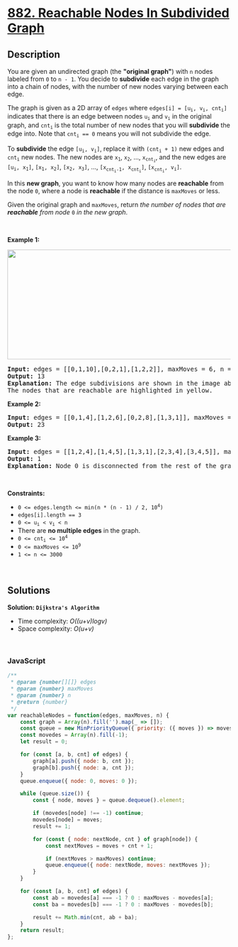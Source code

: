 # [882. Reachable Nodes In Subdivided Graph](https://leetcode.com/problems/reachable-nodes-in-subdivided-graph)

## Description

<div class="elfjS" data-track-load="description_content"><p>You are given an undirected graph (the <strong>"original graph"</strong>) with <code>n</code> nodes labeled from <code>0</code> to <code>n - 1</code>. You decide to <strong>subdivide</strong> each edge in the graph into a chain of nodes, with the number of new nodes varying between each edge.</p>

<p>The graph is given as a 2D array of <code>edges</code> where <code>edges[i] = [u<sub>i</sub>, v<sub>i</sub>, cnt<sub>i</sub>]</code> indicates that there is an edge between nodes <code>u<sub>i</sub></code> and <code>v<sub>i</sub></code> in the original graph, and <code>cnt<sub>i</sub></code> is the total number of new nodes that you will <strong>subdivide</strong> the edge into. Note that <code>cnt<sub>i</sub> == 0</code> means you will not subdivide the edge.</p>

<p>To <strong>subdivide</strong> the edge <code>[u<sub>i</sub>, v<sub>i</sub>]</code>, replace it with <code>(cnt<sub>i</sub> + 1)</code> new edges and <code>cnt<sub>i</sub></code> new nodes. The new nodes are <code>x<sub>1</sub></code>, <code>x<sub>2</sub></code>, ..., <code>x<sub>cnt<sub>i</sub></sub></code>, and the new edges are <code>[u<sub>i</sub>, x<sub>1</sub>]</code>, <code>[x<sub>1</sub>, x<sub>2</sub>]</code>, <code>[x<sub>2</sub>, x<sub>3</sub>]</code>, ..., <code>[x<sub>cnt<sub>i</sub>-1</sub>, x<sub>cnt<sub>i</sub></sub>]</code>, <code>[x<sub>cnt<sub>i</sub></sub>, v<sub>i</sub>]</code>.</p>

<p>In this <strong>new graph</strong>, you want to know how many nodes are <strong>reachable</strong> from the node <code>0</code>, where a node is <strong>reachable</strong> if the distance is <code>maxMoves</code> or less.</p>

<p>Given the original graph and <code>maxMoves</code>, return <em>the number of nodes that are <strong>reachable</strong> from node </em><code>0</code><em> in the new graph</em>.</p>

<p>&nbsp;</p>
<p><strong class="example">Example 1:</strong></p>
<img alt="" src="https://s3-lc-upload.s3.amazonaws.com/uploads/2018/08/01/origfinal.png" style="width: 600px; height: 247px;">
<pre><strong>Input:</strong> edges = [[0,1,10],[0,2,1],[1,2,2]], maxMoves = 6, n = 3
<strong>Output:</strong> 13
<strong>Explanation:</strong> The edge subdivisions are shown in the image above.
The nodes that are reachable are highlighted in yellow.
</pre>

<p><strong class="example">Example 2:</strong></p>

<pre><strong>Input:</strong> edges = [[0,1,4],[1,2,6],[0,2,8],[1,3,1]], maxMoves = 10, n = 4
<strong>Output:</strong> 23
</pre>

<p><strong class="example">Example 3:</strong></p>

<pre><strong>Input:</strong> edges = [[1,2,4],[1,4,5],[1,3,1],[2,3,4],[3,4,5]], maxMoves = 17, n = 5
<strong>Output:</strong> 1
<strong>Explanation:</strong> Node 0 is disconnected from the rest of the graph, so only node 0 is reachable.
</pre>

<p>&nbsp;</p>
<p><strong>Constraints:</strong></p>

<ul>
	<li><code>0 &lt;= edges.length &lt;= min(n * (n - 1) / 2, 10<sup>4</sup>)</code></li>
	<li><code>edges[i].length == 3</code></li>
	<li><code>0 &lt;= u<sub>i</sub> &lt; v<sub>i</sub> &lt; n</code></li>
	<li>There are <strong>no multiple edges</strong> in the graph.</li>
	<li><code>0 &lt;= cnt<sub>i</sub> &lt;= 10<sup>4</sup></code></li>
	<li><code>0 &lt;= maxMoves &lt;= 10<sup>9</sup></code></li>
	<li><code>1 &lt;= n &lt;= 3000</code></li>
</ul>
</div>

<p>&nbsp;</p>

## Solutions

**Solution: `Dijkstra's Algorithm`**
- Time complexity: <em>O((u+v)logv)</em>
- Space complexity: <em>O(u+v)</em>

<p>&nbsp;</p>

### **JavaScript**

```js
/**
 * @param {number[][]} edges
 * @param {number} maxMoves
 * @param {number} n
 * @return {number}
 */
var reachableNodes = function(edges, maxMoves, n) {
    const graph = Array(n).fill('').map(_ => []);
    const queue = new MinPriorityQueue({ priority: ({ moves }) => moves });
    const movedes = Array(n).fill(-1);
    let result = 0;

    for (const [a, b, cnt] of edges) {
        graph[a].push({ node: b, cnt });
        graph[b].push({ node: a, cnt });
    }
    queue.enqueue({ node: 0, moves: 0 });

    while (queue.size()) {
        const { node, moves } = queue.dequeue().element;

        if (movedes[node] !== -1) continue;
        movedes[node] = moves;
        result += 1;

        for (const { node: nextNode, cnt } of graph[node]) {
            const nextMoves = moves + cnt + 1;

            if (nextMoves > maxMoves) continue;
            queue.enqueue({ node: nextNode, moves: nextMoves });
        }
    }

    for (const [a, b, cnt] of edges) {
        const ab = movedes[a] === -1 ? 0 : maxMoves - movedes[a];
        const ba = movedes[b] === -1 ? 0 : maxMoves - movedes[b];

        result += Math.min(cnt, ab + ba);
    }
    return result;
};
```
